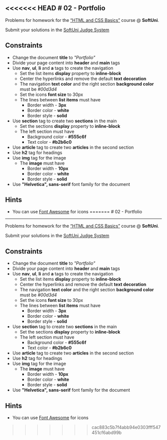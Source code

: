 <<<<<<< HEAD
﻿# 02 - Portfolio
------
Problems for homework for the [“HTML and CSS Basics”](#) course @ **SoftUni**.

Submit your solutions in the [SoftUni Judge System](https://judge.softuni.bg/Contests/#!/List/ByCategory/165/HTML-and-CSS)

## Constraints
* Change the document **title** to *"Portfolio"*
* Divide your page content into **header** and **main** tags
* Use **nav**, **ul**, **li** and **a** tags to create the navigation
    * Set the list items **display** property to **inline-block**
	* Center the hyperlinks and remove the default **text decoration**
    * The navigation **text color** and the right section **background color** must be *#00d3d4*
    * Set the icons **font size** to 30px
    * Тhe lines between **list items** must have
        * Border width - **3px**
        * Border color - **white**
        * Border style - **solid**
* Use **section** tag to create two **sections** in the main
    * Set the sections **display** property to **inline-block**
    * The left section must have
        * Background color - **#555c6f**
        * Text color - **#b2b6c0**
* Use **article** tag to create two **articles** in the second section
* Use **h2** tag for headings
* Use **img** tag for the image
    * Тhe **image** must have
        * Border width - **10px**
        * Border color - **white**
        * Border style - **solid**
* Use **"Helvetica", sans-serif** font family for the document

## Hints
* You can use [Font Awesome](https://fontawesome.com/) for icons
=======
﻿# 02 - Portfolio
------
Problems for homework for the [“HTML and CSS Basics”](#) course @ **SoftUni**.

Submit your solutions in the [SoftUni Judge System](https://judge.softuni.bg/Contests/#!/List/ByCategory/165/HTML-and-CSS)

## Constraints
* Change the document **title** to *"Portfolio"*
* Divide your page content into **header** and **main** tags
* Use **nav**, **ul**, **li** and **a** tags to create the navigation
    * Set the list items **display** property to **inline-block**
	* Center the hyperlinks and remove the default **text decoration**
    * The navigation **text color** and the right section **background color** must be *#00d3d4*
    * Set the icons **font size** to 30px
    * Тhe lines between **list items** must have
        * Border width - **3px**
        * Border color - **white**
        * Border style - **solid**
* Use **section** tag to create two **sections** in the main
    * Set the sections **display** property to **inline-block**
    * The left section must have
        * Background color - **#555c6f**
        * Text color - **#b2b6c0**
* Use **article** tag to create two **articles** in the second section
* Use **h2** tag for headings
* Use **img** tag for the image
    * Тhe **image** must have
        * Border width - **10px**
        * Border color - **white**
        * Border style - **solid**
* Use **"Helvetica", sans-serif** font family for the document

## Hints
* You can use [Font Awesome](https://fontawesome.com/) for icons
>>>>>>> cac883c5b7f4abb94e0303fff547451cf6abd99b
